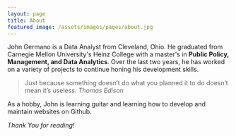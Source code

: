 ```yaml
---
layout: page
title: About
featured_image: /assets/images/pages/about.jpg
---
```


John Germano is a Data Analyst from Cleveland, Ohio. He graduated from Carnegie Mellon University's Heinz College with a master's in **Public Policy, Management, and Data Analytics**. Over the last two years, he has worked on a variety of projects to continue honing his development skills.

> Just because something doesn’t do what you planned it to do doesn’t mean it’s useless.  <cite>Thomas Edison</cite>

As a hobby, John is learning guitar and learning how to develop and maintain websites on Github.

*Thank You for reading!*